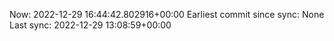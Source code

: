 Now: 2022-12-29 16:44:42.802916+00:00 Earliest commit since sync: None Last sync: 2022-12-29 13:08:59+00:00
